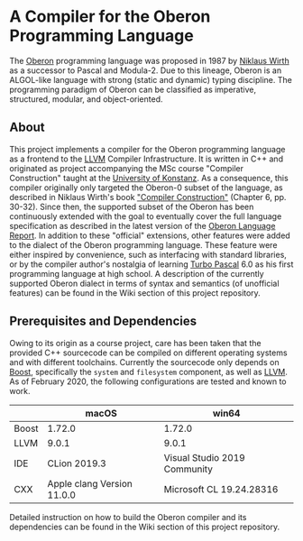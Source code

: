 # A Compiler for the Oberon Programming Language

The [Oberon](https://www.ethoberon.ethz.ch) programming language was proposed in 1987 by 
[Niklaus Wirth](https://people.inf.ethz.ch/wirth/) as a successor to Pascal and Modula-2. Due to this lineage, Oberon 
is an ALGOL-like language with strong (static and dynamic) typing discipline. The programming paradigm of Oberon can 
be classified as imperative, structured, modular, and object-oriented.

## About

This project implements a compiler for the Oberon programming language as a frontend to the [LLVM](http://llvm.org)
Compiler Infrastructure. It is written in C++ and originated as project accompanying the MSc course "Compiler 
Construction" taught at the [University of Konstanz](https://uni.kn). As a consequence, this compiler originally only
targeted the Oberon-0 subset of the language, as described in Niklaus Wirth's book 
["Compiler Construction"](http://www.ethoberon.ethz.ch/WirthPubl/CBEAll.pdf) (Chapter 6, pp. 30-32). Since then, the
supported subset of the Oberon has been continuously extended with the goal to eventually cover the full language 
specification as described in the latest version of the [Oberon Language Report](https://inf.ethz.ch/personal/wirth/Oberon/Oberon07.Report.pdf).
In addition to these "official" extensions, other features were added to the dialect of the Oberon programming language.
These feature were either inspired by convenience, such as interfacing with standard libraries, or by the compiler 
author's nostalgia of learning [Turbo Pascal](https://en.wikipedia.org/wiki/Turbo_Pascal) 6.0 as his first programming 
language at high school. A description of the currently supported Oberon dialect in terms of syntax and semantics (of
unofficial features) can be found in the Wiki section of this project repository.

## Prerequisites and Dependencies

Owing to its origin as a course project, care has been taken that the provided C++ sourcecode can be compiled on
different operating systems and with different toolchains. Currently the sourcecode only depends on 
[Boost](https://www.boost.org), specifically the `system` and `filesystem` component, as well as  [LLVM](http://llvm.org).
As of February 2020, the following configurations are tested and known to work.

|      | macOS                       | win64                        | 
|------|-----------------------------|------------------------------|
|Boost | 1.72.0                      | 1.72.0                       |
|LLVM  | 9.0.1                       | 9.0.1                        |
|IDE   | CLion 2019.3                | Visual Studio 2019 Community |
|CXX   | Apple clang Version 11.0.0  | Microsoft CL 19.24.28316     |
 
Detailed instruction on how to build the Oberon compiler and its dependencies can be found in the Wiki section of this
project repository.
 



